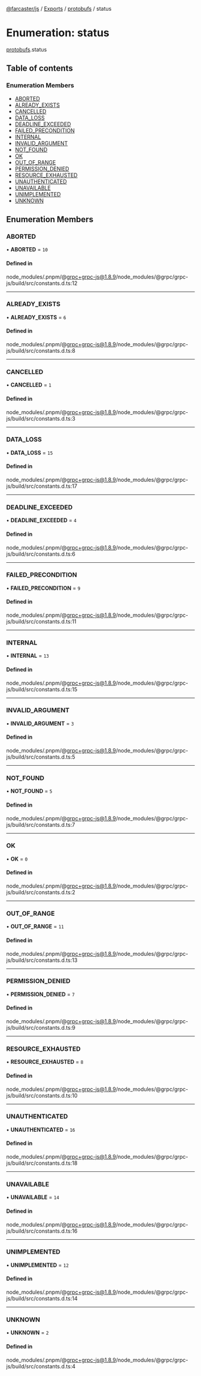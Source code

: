[@farcaster/js](../README.md) / [Exports](../modules.md) / [protobufs](../modules/protobufs.md) / status

# Enumeration: status

[protobufs](../modules/protobufs.md).status

## Table of contents

### Enumeration Members

- [ABORTED](protobufs.status.md#aborted)
- [ALREADY\_EXISTS](protobufs.status.md#already_exists)
- [CANCELLED](protobufs.status.md#cancelled)
- [DATA\_LOSS](protobufs.status.md#data_loss)
- [DEADLINE\_EXCEEDED](protobufs.status.md#deadline_exceeded)
- [FAILED\_PRECONDITION](protobufs.status.md#failed_precondition)
- [INTERNAL](protobufs.status.md#internal)
- [INVALID\_ARGUMENT](protobufs.status.md#invalid_argument)
- [NOT\_FOUND](protobufs.status.md#not_found)
- [OK](protobufs.status.md#ok)
- [OUT\_OF\_RANGE](protobufs.status.md#out_of_range)
- [PERMISSION\_DENIED](protobufs.status.md#permission_denied)
- [RESOURCE\_EXHAUSTED](protobufs.status.md#resource_exhausted)
- [UNAUTHENTICATED](protobufs.status.md#unauthenticated)
- [UNAVAILABLE](protobufs.status.md#unavailable)
- [UNIMPLEMENTED](protobufs.status.md#unimplemented)
- [UNKNOWN](protobufs.status.md#unknown)

## Enumeration Members

### ABORTED

• **ABORTED** = ``10``

#### Defined in

node_modules/.pnpm/@grpc+grpc-js@1.8.9/node_modules/@grpc/grpc-js/build/src/constants.d.ts:12

___

### ALREADY\_EXISTS

• **ALREADY\_EXISTS** = ``6``

#### Defined in

node_modules/.pnpm/@grpc+grpc-js@1.8.9/node_modules/@grpc/grpc-js/build/src/constants.d.ts:8

___

### CANCELLED

• **CANCELLED** = ``1``

#### Defined in

node_modules/.pnpm/@grpc+grpc-js@1.8.9/node_modules/@grpc/grpc-js/build/src/constants.d.ts:3

___

### DATA\_LOSS

• **DATA\_LOSS** = ``15``

#### Defined in

node_modules/.pnpm/@grpc+grpc-js@1.8.9/node_modules/@grpc/grpc-js/build/src/constants.d.ts:17

___

### DEADLINE\_EXCEEDED

• **DEADLINE\_EXCEEDED** = ``4``

#### Defined in

node_modules/.pnpm/@grpc+grpc-js@1.8.9/node_modules/@grpc/grpc-js/build/src/constants.d.ts:6

___

### FAILED\_PRECONDITION

• **FAILED\_PRECONDITION** = ``9``

#### Defined in

node_modules/.pnpm/@grpc+grpc-js@1.8.9/node_modules/@grpc/grpc-js/build/src/constants.d.ts:11

___

### INTERNAL

• **INTERNAL** = ``13``

#### Defined in

node_modules/.pnpm/@grpc+grpc-js@1.8.9/node_modules/@grpc/grpc-js/build/src/constants.d.ts:15

___

### INVALID\_ARGUMENT

• **INVALID\_ARGUMENT** = ``3``

#### Defined in

node_modules/.pnpm/@grpc+grpc-js@1.8.9/node_modules/@grpc/grpc-js/build/src/constants.d.ts:5

___

### NOT\_FOUND

• **NOT\_FOUND** = ``5``

#### Defined in

node_modules/.pnpm/@grpc+grpc-js@1.8.9/node_modules/@grpc/grpc-js/build/src/constants.d.ts:7

___

### OK

• **OK** = ``0``

#### Defined in

node_modules/.pnpm/@grpc+grpc-js@1.8.9/node_modules/@grpc/grpc-js/build/src/constants.d.ts:2

___

### OUT\_OF\_RANGE

• **OUT\_OF\_RANGE** = ``11``

#### Defined in

node_modules/.pnpm/@grpc+grpc-js@1.8.9/node_modules/@grpc/grpc-js/build/src/constants.d.ts:13

___

### PERMISSION\_DENIED

• **PERMISSION\_DENIED** = ``7``

#### Defined in

node_modules/.pnpm/@grpc+grpc-js@1.8.9/node_modules/@grpc/grpc-js/build/src/constants.d.ts:9

___

### RESOURCE\_EXHAUSTED

• **RESOURCE\_EXHAUSTED** = ``8``

#### Defined in

node_modules/.pnpm/@grpc+grpc-js@1.8.9/node_modules/@grpc/grpc-js/build/src/constants.d.ts:10

___

### UNAUTHENTICATED

• **UNAUTHENTICATED** = ``16``

#### Defined in

node_modules/.pnpm/@grpc+grpc-js@1.8.9/node_modules/@grpc/grpc-js/build/src/constants.d.ts:18

___

### UNAVAILABLE

• **UNAVAILABLE** = ``14``

#### Defined in

node_modules/.pnpm/@grpc+grpc-js@1.8.9/node_modules/@grpc/grpc-js/build/src/constants.d.ts:16

___

### UNIMPLEMENTED

• **UNIMPLEMENTED** = ``12``

#### Defined in

node_modules/.pnpm/@grpc+grpc-js@1.8.9/node_modules/@grpc/grpc-js/build/src/constants.d.ts:14

___

### UNKNOWN

• **UNKNOWN** = ``2``

#### Defined in

node_modules/.pnpm/@grpc+grpc-js@1.8.9/node_modules/@grpc/grpc-js/build/src/constants.d.ts:4
